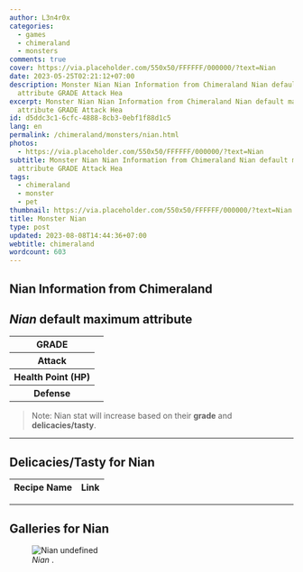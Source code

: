```yaml
---
author: L3n4r0x
categories:
  - games
  - chimeraland
  - monsters
comments: true
cover: https://via.placeholder.com/550x50/FFFFFF/000000/?text=Nian
date: 2023-05-25T02:21:12+07:00
description: Monster Nian Nian Information from Chimeraland Nian default maximum
  attribute GRADE Attack Hea
excerpt: Monster Nian Nian Information from Chimeraland Nian default maximum
  attribute GRADE Attack Hea
id: d5ddc3c1-6cfc-4888-8cb3-0ebf1f88d1c5
lang: en
permalink: /chimeraland/monsters/nian.html
photos:
  - https://via.placeholder.com/550x50/FFFFFF/000000/?text=Nian
subtitle: Monster Nian Nian Information from Chimeraland Nian default maximum
  attribute GRADE Attack Hea
tags:
  - chimeraland
  - monster
  - pet
thumbnail: https://via.placeholder.com/550x50/FFFFFF/000000/?text=Nian
title: Monster Nian
type: post
updated: 2023-08-08T14:44:36+07:00
webtitle: chimeraland
wordcount: 603
---
```


<link
  rel="stylesheet"
  href="https://rawcdn.githack.com/dimaslanjaka/Web-Manajemen/870a349/css/bootstrap-5-3-0-alpha3-wrapper.css"
/>
<section id="bootstrap-wrapper">
  <div data-bs-theme="dark">
    <h2>Nian Information from Chimeraland</h2>
    <h2 id="attribute"><i>Nian</i> default maximum attribute</h2>
    <div class="row">
      <div class="col mb-2">
        <div class="card">
          <div class="card-body">
            <table>
              <tr>
                <th>GRADE</th>
                <td><br /></td>
              </tr>
              <tr>
                <th>Attack</th>
                <td></td>
              </tr>
              <tr>
                <th>Health Point (HP)</th>
                <td></td>
              </tr>
              <tr>
                <th>Defense</th>
                <td></td>
              </tr>
            </table>
          </div>
        </div>
      </div>
    </div>
    <blockquote class="bd-callout bd-callout-warning">
      Note: Nian stat will increase based on their <b>grade</b> and
      <b>delicacies/tasty</b>.
    </blockquote>
    <hr />
    <h2 id="delicacies">Delicacies/Tasty for Nian</h2>
    <div class="card">
      <div class="card-body">
        <div class="table-responsive">
          <table class="table table-striped">
            <thead>
              <tr>
                <th>Recipe Name</th>
                <th>Link</th>
              </tr>
            </thead>
            <tbody></tbody>
          </table>
        </div>
      </div>
    </div>
    <hr />
    <div id="gallery">
      <h2>Galleries for Nian</h2>
      <div class="row">
        <div class="col-lg-6 col-12">
          <figure>
            <img
              src="https://www.webmanajemen.com/undefined"
              alt="Nian undefined"
            />
            <figcaption style="word-wrap: break-word"><i>Nian</i> .</figcaption>
          </figure>
        </div>
      </div>
    </div>
  </div>
</section>
